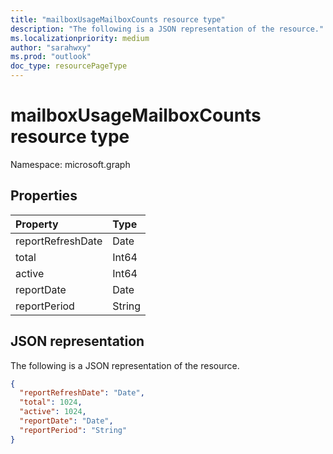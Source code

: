 ```yaml
---
title: "mailboxUsageMailboxCounts resource type"
description: "The following is a JSON representation of the resource."
ms.localizationpriority: medium
author: "sarahwxy"
ms.prod: "outlook"
doc_type: resourcePageType
---
```


# mailboxUsageMailboxCounts resource type

Namespace: microsoft.graph

## Properties

| Property          | Type   |
| :---------------- | :----- |
| reportRefreshDate | Date   |
| total             | Int64  |
| active            | Int64  |
| reportDate        | Date   |
| reportPeriod      | String |

## JSON representation

The following is a JSON representation of the resource.

<!-- {
  "blockType": "resource",
  "@odata.type": "microsoft.graph.mailboxUsageMailboxCounts"
} -->

```json
{
  "reportRefreshDate": "Date", 
  "total": 1024, 
  "active": 1024, 
  "reportDate": "Date", 
  "reportPeriod": "String"
}
```



